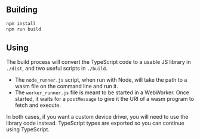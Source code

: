Building
---

```bash
npm install
npm run build
```

Using
---

The build process will convert the TypeScript code to a usable JS
library in `./dist`, and two useful scripts in `./build`.

- The `node_runner.js` script, when run with Node, will take the path
  to a wasm file on the command line and run it.
- The `worker_runner.js` file is meant to be started in a
  WebWorker. Once started, it waits for a `postMessage` to give it the
  URI of a wasm program to fetch and execute.

In both cases, if you want a custom device driver, you will need to
use the library code instead. TypeScript types are exported so you can
continue using TypeScript.

